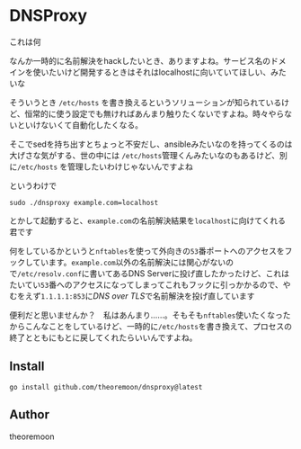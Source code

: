 # DNSProxy

これは何

なんか一時的に名前解決をhackしたいとき、ありますよね。サービス名のドメインを使いたいけど開発するときはそれはlocalhostに向いていてほしい、みたいな


そういうとき `/etc/hosts` を書き換えるというソリューションが知られているけど、恒常的に使う設定でも無ければあんまり触りたくないですよね。時々やらないといけないくて自動化したくなる。

そこでsedを持ち出すとちょっと不安だし、ansibleみたいなのを持ってくるのは大げさな気がする、世の中には `/etc/hosts`管理くんみたいなのもあるけど、別に`/etc/hosts` を管理したいわけじゃないんですよね

というわけで 

```
sudo ./dnsproxy example.com=localhost
```

とかして起動すると、`example.com`の名前解決結果を`localhost`に向けてくれる君です

何をしているかというと`nftables`を使って外向きの`53`番ポートへのアクセスをフックしています。`example.com`以外の名前解決には関心がないので`/etc/resolv.conf`に書いてあるDNS Serverに投げ直したかったけど、これはたいてい`53`番へのアクセスになってしまってこれもフックに引っかかるので、やむをえず`1.1.1.1:853`に*DNS over TLS*で名前解決を投げ直しています


便利だと思いませんか？　私はあんまり……。そもそも`nftables`使いたくなったからこんなことをしているけど、一時的に`/etc/hosts`を書き換えて、プロセスの終了とともにもとに戻してくれたらいいんですよね。

## Install

```
go install github.com/theoremoon/dnsproxy@latest
```

## Author

 theoremoon
